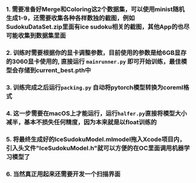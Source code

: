 ### 1. 需要准备好Merge和Coloring这2个数据集，可以使用minist随机生成1-9，还需要收集各种各样数独的截图，例如SudokuDataSet.zip里面有ice sudoku相关的截图，其他App的也尽可能收集到数据集里面

### 2. 训练时需要根据你的显卡调整参数，目前使用的参数是给6GB显存的3060显卡使用的, 直接运行 `mainrunner.py` 即可开始训练，最佳模型会存储到current_best.pth中

### 3. 训练完成之后运行`packing.py` 自动将pytorch模型转换为coreml格式

### 4. 这一步需要在macOS上才能运行，运行`halfer.py`直接将模型大小减半，基本不损失任何精度，因为本来就是以float训练的

### 5. 将最终生成好的IceSudokuModel.mlmodel拖入Xcode项目内，引入头文件"IceSudokuModel.h"就可以方便的在OC里面调用机器学习模型了

### 6. 当然真正用起来还需要开发一个扫描界面
